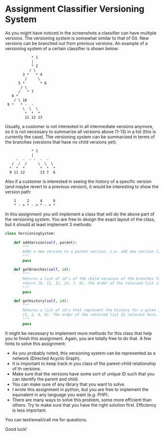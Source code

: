 # Assignment Classifier Versioning System
As you might have noticed in the screenshots a classifier can have multiple versions. The versioning system is somewhat similar to that of Git. New versions can be branched out from previous versions. An example of a versioning system of a certain classifier is shown below:

```
            * 1
            |
            * 2
           / \
        3 *   * 4
         /     \
      5 *       * 6
       / \
      /   * 7
   8 *
    / \ 10
 9 *   * -  - 
        \  \  \
         *  *  *
         11 12 13
```

Usually, a customer is not interested in all intermediate versions anymore, so it is not necessary to summarize all versions above (1-13) in a list (this is currently the case). The versioning system can be summarized in terms of the branches (versions that have no child versions yet):

```
            * 1
            |
     -  -  - -  -  -
   /  /  /     \  \  \
  *  *  *       *  *  *
  9 11 12       13 7  6

```

Also if a customer is interested in seeing the history of a specific version (and maybe revert to a previous version), it would be interesting to show the version path:

```
    1     2     4     6
    * - > * - > * - > *
```

In this assignment you will implement a class that will do the above part of the versioning system. You are free to design the exact layout of the class, but it should at least implement 3 methods:

```python
class VersioningSystem:
    
    def addVersion(self, parent):
        """
        Adds a new version to a parent version, i.e. add new version (2) to version 1.
        """
        pass

    def getBranches(self, id):
        """
        Returns a list of id's of the child versions of the branches for a given id. So for example, if id=1, this should
        return [9, 11, 12, 13, 7, 6]. The order of the returned list is not relevant in this case.
        """
        pass

    def getHistory(self, id):
        """
        Returns a list of id's that represent the history for a given id. So for example, for id=6, it should return 
        [1, 2, 4, 6]. The order of the returned list IS relevant here.
        """
        pass
```

It might be necessary to implement more methods for this class that help you to finish this assignment. Again, you are totally free to do that. A few hints to solve this assignment:

- As you probably noted, this versioning system can be represented as a network (Directed Acyclic Graph).
- It is important to keep track in you class of the parent-child relationship of th versions.
- Make sure that the versions have some sort of unique ID such that you can identify the parent and child.
- You can make sure of any library that you want to solve.
- I wrote this assignment in python, but you are free to implement the equivalent in any language you want (e.g. PHP).
- There are many ways to solve this problem, some more efficient than others. Try to make sure that you have the right solution first. Efficiency is less important.

You can text/email/call me for questions.

Good luck! 